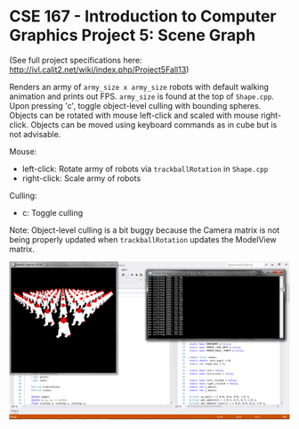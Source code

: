 CSE 167 - Introduction to Computer Graphics
Project 5: Scene Graph
==========

(See full project specifications here: http://ivl.calit2.net/wiki/index.php/Project5Fall13)

Renders an army of ```army_size x army_size``` robots with default walking animation and prints out FPS. ```army_size``` is found at the top of ```Shape.cpp```. Upon pressing 'c', toggle object-level culling with bounding spheres. Objects can be rotated with mouse left-click and scaled with mouse right-click. Objects can be moved using keyboard commands as in cube but is not advisable.

Mouse:
* left-click: Rotate army of robots via ```trackballRotation``` in ```Shape.cpp```
* right-click: Scale army of robots

Culling:
* c: Toggle culling

Note: Object-level culling is a bit buggy because the Camera matrix is not being properly updated when ```trackballRotation``` updates the ModelView matrix.


![10x10 army of walking robots with no culling](scenegraph.png "10x10 army of walking robots with no culling")
